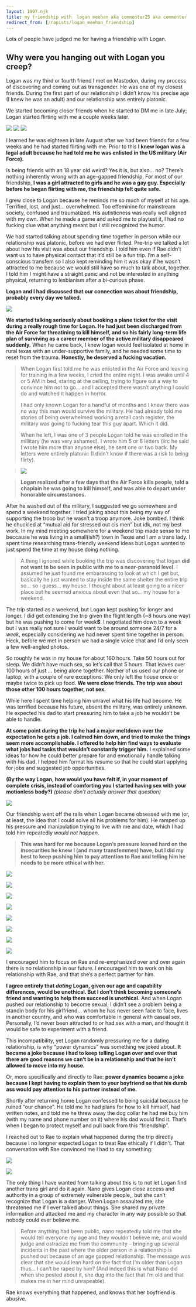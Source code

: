 ```yaml
---
layout: 1997.njk
title: my friendship with  logan meehan aka commenter25 aka commenter
redirect_from: [/rapists/logan_meehan_friendship]
---
```

Lots of people have judged me for having a friendship with Logan.

## Why were you hanging out with Logan you creep?

Logan was my third or fourth friend I met on Mastodon, during my process of discovering and coming out as transgender. He was one of my closest friends. During the first part of our relationship I didn’t know his precise age (I knew he was an adult) and our relationship was entirely platonic.

We started becoming closer friends when he started to DM me in late July; Logan started flirting with me a couple weeks later.

![](/images/logan/logan01.png)
![](/images/logan/logan02.png)
![](/images/logan/logan03.png)

I learned he was eighteen in late August after we had been friends for a few weeks and he had started flirting with me. Prior to this **I knew logan was a legal adult because he had told me he was enlisted in the US military (Air Force).**

Is being friends with an 18 year old weird? Yes it is, but also… no? There’s nothing inherently wrong with an age-gapped friendship. For most of our friendship, **I was a girl attracted to girls and he was a gay guy. Especially before he began flirting with me, the friendship felt quite safe.**

I grew close to Logan because he reminds me so much of myself at his age. Terrified, lost, and just… overwhelmed. Too effeminine for mainstream society, confused and traumatized. His autisticness was really well aligned with my own. When he made a game and asked me to playtest it, I had no fucking clue what anything meant but I still recognized the humor.

We had started talking about spending time together in person while our relationship was platonic, before we had ever flirted. Pre-trip we talked a lot about how his visit was about our friendship. I told him even if Rae didn’t want us to have physical contact that it’d still be a fun trip. I’m a self-conscious transfem so I also kept reminding him it was okay if he wasn’t attracted to me because we would still have so much to talk about, together. I told him I might have a straight panic and not be interested in anything physical, returning to lesbianism after a bi-curious phase.

**Logan and I had discussed that our connection was about friendship, probably every day we talked.**

![](/images/logan/logan04.png)

**We started talking seriously about booking a plane ticket for the visit during a really rough time for Logan. He had just been discharged from the Air Force for threatining to kill himself, and so his fairly long-term life plan of surviving as a career member of the active military disappeared suddenly.** When he came back, I knew logan would feel isolated at home in rural texas with an under-supportive family, and he needed some time to reset from the trauma. **Honestly, he deserved a fucking vacation.**

> When Logan first told me he was enlisted in the Air Force and leaving for training in a few weeks, I cried the entire night. I was awake until 4 or 5 AM in bed, staring at the ceiling, trying to figure out a way to convince him not to go… and I accepted there wasn’t anything I could do and watched it happen in horror.
>
> I had only known Logan for a handful of months and I knew there was no way this man would survive the military. He had already told me stories of being overwhelmed working a retail cash register, the military was going to fucking tear this guy apart. Which it did.
>
> When he left, I was one of 3 people Logan told he was enrolled in the miliitary (he was very ashamed). I wrote him 5 or 6 letters (iirc he said I wrote him more than anyone else), he sent one or two back. My letters were entirely platonic (I didn’t know if there was a risk to being flirty).

> ![](/images/logan/logan05.jpg)

> **Logan realized after a few days that the Air Force kills people, told a chaplain he was going to kill himself, and was able to depart under honorable circumstances.**

After he washed out of the military, I suggested we go somewhere and spend a weekend together. I tried joking about this being my way of supporting the troop but he wasn’t a troop anymore. Joke bombed. I think he chuckled at “mutual aid for stressed out cis men” but idk, not my best work. In my mind meeting somewhere for a weekend trip made sense to me beccause he was living in a small(ish?) town in Texas and I am a trans lady. I spent time researching trans-friendly weekend ideas but Logan wanted to just spend the time at my house doing nothing.

> A thing I ignored while booking the trip was discovering that logan **did not want to be seen in public with me to a near-paranoid level.** I assumed he just found me embarassing to look at which I get but, basically he just wanted to stay inside the same shelter the entire trip so… so i guess… my house. I thought about at least going to a nicer place but he seemed anxious about even that so… my house for a weekend.

The trip started as a weekend, but Logan kept pushing for longer and longer. I did get extending the trip given the flight length (~8 hours one way) but he was pushing to come for week**S**. I negotiated him down to a week but I was really not sure I would want to be around someone 24/7 for a *week*, especially considering we had never spent time together in person. Heck, before we met in person we had a single voice chat and I’d only seen a few well-angled photos.

So roughly he was in my house for about 160 hours. Take 50 hours out for sleep. We didn’t have much sex, so let’s call that 5 hours. That leaves over 100 hours of just … being alone together.  Neither of us used our phone or laptop, with a couple of rare exceptions. We only left the house once or maybe twice to pick up food. **We were close friends. The trip was about those other 100 hours together, not sex.**

While here I spent time helping him unravel what his life had become. He was terrified because his future, absent the military, was entirely unknown. He expected his dad to start pressuring him to take a job he wouldn’t be able to handle.

**At some point during the trip he had a major meltdown over the expectation he gets a job. I calmed him down, and tried to make the things seem more accomplishable. I offered to help him find ways to evaluate what jobs had tasks that wouldn’t constantly trigger him.** I explained some ideas for how he could better prepare for and emotionally handle talking with his dad. I helped him format his resume so that he could start applying for jobs and suggested job opportunities.

**(By the way Logan, how would you have felt if, in your moment of complete crisis, instead of comforting you I started having sex with your motionless body?)** *(please don’t actually answer that question)*

![](/images/logan/logan06.png)

Our friendship went off the rails when Logan became obsessed with me (or, at least, the idea that I could solve all his problems for him). He ramped up his pressure and manipulation trying to live with me and date, which I had told him repeatedly *would not happen*.

> **This was hard for me because Logan’s pressure leaned hard on the insecurities he knew I (and many transfemmes) have, but I did my best to keep pushing him to pay attention to Rae and telling him he needs to be more ethical with her.**

![](/images/logan/logan07.png)


![](/images/logan/logan08.png)


![](/images/logan/logan09.png)


![](/images/logan/logan10.png)


![](/images/logan/logan11.png)


![](/images/logan/logan12.png)


![](/images/logan/logan13.png)


![](/images/logan/logan14.png)


I encouraged him to focus on Rae and re-emphasized over and over again there is no relationship in our future. I encouraged him to work on his relationship with Rae, and that she’s a perfect partner for him.

**I agree entirely that *dating* Logan, given our age and capability differences, would be unethical. But I don’t think becoming someone’s friend and wanting to help them succeed is unethical.** And when Logan pushed our relationship to become sexual, I didn’t see a problem being a standin body for his girlfriend… whom he has never seen face to face, lives in another country, and who was comfortable in general with casual sex. Personally, I’d never been attracted to or had sex with a man, and thought it would be safe to experiment with a friend.

This incompatibility, yet Logan randomly pressuring me for a dating relationship, is why “power dynamics” was something we joked about. **It became a joke because i had to keep telling Logan over and over that there are good reasons we can’t be in a relationship and that he isn’t allowed to move into my house.**

Or, more specifically and directly to Rae: **power dynamics became a joke because I kept having to explain them to your boyfriend so that his dumb ass would pay attention to his partner instead of me.**

Shortly after returning home Logan confessed to being suicidal because he ruined “our chance”. He told me he had plans for how to kill himself, had written notes, and told me he threw away the dog collar he had me buy him (with my name and phone number on it) where his dad would find it. That’s when I began to protect myself and pull back from this “friendship”.

I reached out to Rae to explain what happened during the trip directly because I no longner expected Logan to treat Rae ethically if I didn't. That conversation with Rae convinced me I had to say something:

![](/images/logan/logan15.png)

![](/images/logan/logan16.png)

The only thing I have wanted from talking about this is to not let Logan find another trans girl and do it again. Nano gives Logan close access and authority in a group of extremely vulnerable people,, but she can’t recognize that Logan is a danger. When Logan assaulted me, she threatened me if I ever talked about things. She shared my private information and attacked me and my character in any way possible so that nobody could ever believe me.

> Before anything had been public, nano repeatedly told me that she would tell everyone my age and they wouldn’t believe me, and would judge and ostracize me from the community – bringing up several incidents in the past where the older person in a relationship is pushed out because of an age gapped relationship. The message was clear that she would lean hard on the fact that I’m older than Logan thus… I can’t be raped by him? (And indeed this is what Nano did when she posted about it, she dug into the fact that I’m old and that makes me in her mind unrapeable).

Rae knows everything that happened, and knows that her boyfriend is abusive.
